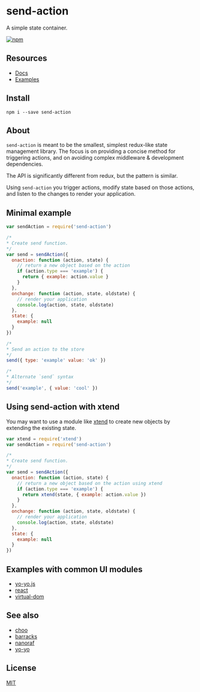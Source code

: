 # send-action

A simple state container. 

[![npm](https://img.shields.io/npm/v/send-action.svg)](http://npmjs.com/send-action)

## Resources
- [Docs](http://sethvincent.com/send-action)
- [Examples](https://github.com/sethvincent/send-action/tree/master/examples)

## Install

```
npm i --save send-action
```

## About

`send-action` is meant to be the smallest, simplest redux-like state management library. The focus is on providing a concise method for triggering actions, and on avoiding complex middleware & development dependencies.

The API is significantly different from redux, but the pattern is similar. 

Using `send-action` you trigger actions, modify state based on those actions, and listen to the changes to render your application.

## Minimal example

```js
var sendAction = require('send-action')

/*
* Create send function.
*/
var send = sendAction({
  onaction: function (action, state) {
    // return a new object based on the action
    if (action.type === 'example') {
      return { example: action.value }
    }
  },
  onchange: function (action, state, oldstate) {
    // render your application
    console.log(action, state, oldstate)
  },
  state: {
    example: null
  }
})

/*
* Send an action to the store
*/
send({ type: 'example' value: 'ok' })

/*
* Alternate `send` syntax
*/
send('example', { value: 'cool' })
```

## Using send-action with xtend

You may want to use a module like [xtend](http://npmjs.com/xtend) to create new objects by extending the existing state.

```js
var xtend = require('xtend')
var sendAction = require('send-action')

/*
* Create send function.
*/
var send = sendAction({
  onaction: function (action, state) {
    // return a new object based on the action using xtend
    if (action.type === 'example') {
      return xtend(state, { example: action.value })
    }
  },
  onchange: function (action, state, oldstate) {
    // render your application
    console.log(action, state, oldstate)
  },
  state: {
    example: null
  }
})
```

## Examples with common UI modules

- [yo-yo.js](/docs/yo-yo.md)
- [react](/docs/react.md)
- [virtual-dom](/docs/virtual-dom.md)

## See also
- [choo](https://github.com/yoshuawuyts/choo)
- [barracks](https://github.com/yoshuawuyts/barracks)
- [nanoraf](https://github.com/yoshuawuyts/nanoraf)
- [yo-yo](https://github.com/maxogden/yo-yo)

## License
[MIT](LICENSE.md)
